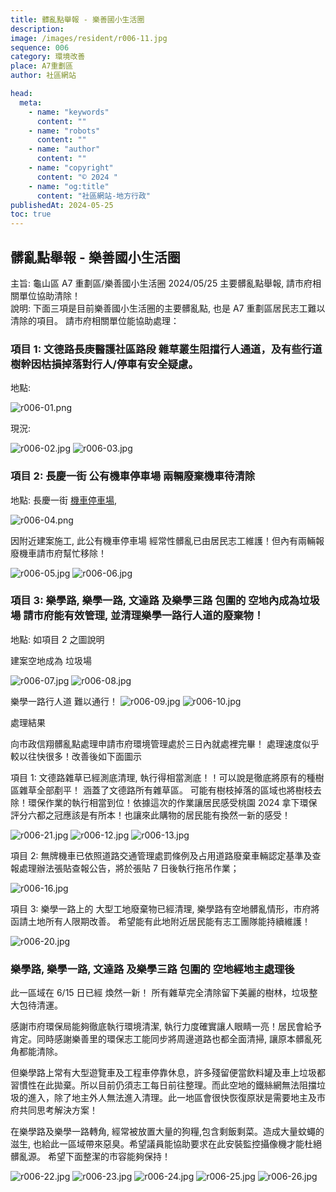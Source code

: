```yaml
---
title: 髒亂點舉報 - 樂善國小生活圈
description:
image: /images/resident/r006-11.jpg
sequence: 006
category: 環境改善
place: A7重劃區
author: 社區網站

head:
  meta:
    - name: "keywords"
      content: ""
    - name: "robots"
      content: ""
    - name: "author"
      content: ""
    - name: "copyright"
      content: "© 2024 "
    - name: "og:title"
      content: "社區網站-地方行政"
publishedAt: 2024-05-25
toc: true
---
```


## 髒亂點舉報 - 樂善國小生活圈

主旨: 龜山區 A7 重劃區/樂善國小生活圈 2024/05/25 主要髒亂點舉報, 請市府相關單位協助清除！  
說明:
下面三項是目前樂善國小生活圈的主要髒亂點, 也是 A7 重劃區居民志工難以清除的項目。 請市府相關單位能協助處理：

### 項目 1: 文德路長庚醫護社區路段 雜草叢生阻擋行人通道，及有些行道樹幹因枯損掉落對行人/停車有安全疑慮。

地點:

![r006-01.png](/images/resident/r006-01.png)

現況:

![r006-02.jpg](/images/resident/r006-02.jpg)
![r006-03.jpg](/images/resident/r006-03.jpg)

### 項目 2: 長慶一街 公有機車停車場 兩輛廢棄機車待清除

地點: 長慶一街 <a href="https://maps.app.goo.gl/35aBJ9Mw5furtLad6"> 機車停車場</a>,

![r006-04.png](/images/resident/r006-04.png)

因附近建案施工, 此公有機車停車場 經常性髒亂已由居民志工維護！但內有兩輛報廢機車請市府幫忙移除！

![r006-05.jpg](/images/resident/r006-05.jpg)
![r006-06.jpg](/images/resident/r006-06.jpg)

### 項目 3: 樂學路, 樂學一路, 文達路 及樂學三路 包圍的 空地內成為垃圾場 請市府能有效管理, 並清理樂學一路行人道的廢棄物！

地點: 如項目 2 之圖說明

建案空地成為 垃圾場

![r006-07.jpg](/images/resident/r006-07.jpg)
![r006-08.jpg](/images/resident/r006-08.jpg)

樂學一路行人道 難以通行！
![r006-09.jpg](/images/resident/r006-09.jpg)
![r006-10.jpg](/images/resident/r006-10.jpg)

處理結果

向市政信翔髒亂點處理申請市府環境管理處於三日內就處裡完畢！ 處理速度似乎較以往快很多！改善後如下面圖示

項目 1: 文德路雜草已經測底清理, 執行得相當測底！！可以說是徹底將原有的種樹區雜草全部剷平！ 涵蓋了文德路所有雜草區。 可能有樹枝掉落的區域也將樹枝去除！環保作業的執行相當到位！依據這次的作業讓居民感受桃園 2024 拿下環保評分六都之冠應該是有所本！也讓來此購物的居民能有換然一新的感受！

![r006-21.jpg](/images/resident/r006-21.jpg)
![r006-12.jpg](/images/resident/r006-12.jpg)
![r006-13.jpg](/images/resident/r006-13.jpg)

項目 2: 無牌機車已依照道路交通管理處罰條例及占用道路廢棄車輛認定基準及查報處理辦法張貼查報公告，將於張貼 7 日後執行拖吊作業；

![r006-16.jpg](/images/resident/r006-16.jpg)

項目 3: 樂學一路上的 大型工地廢棄物已經清理, 樂學路有空地髒亂情形，市府將函請土地所有人限期改善。 希望能有此地附近居民能有志工團隊能持續維護！

![r006-20.jpg](/images/resident/r006-20.jpg)

### 樂學路, 樂學一路, 文達路 及樂學三路 包圍的 空地經地主處理後

此一區域在 6/15 日已經 煥然一新！ 所有雜草完全清除留下美麗的樹林，垃圾整大包待清運。

感謝市府環保局能夠徹底執行環境清潔, 執行力度確實讓人眼睛一亮！居民會給予肯定。同時感謝樂善里的環保志工能同步將周邊道路也都全面清掃, 讓原本髒亂死角都能清除。

但樂學路上常有大型遊覽車及工程車停靠休息，許多殘留便當飲料罐及車上垃圾都習慣性在此拋棄。所以目前仍須志工每日前往整理。而此空地的鐵絲網無法阻擋垃圾的進入，除了地主外人無法進入清理。此一地區會很快恢復原狀是需要地主及市府共同思考解決方案！

在樂學路及樂學一路轉角, 經常被放置大量的狗糧,包含剩飯剩菜。造成大量蚊蠅的滋生, 也給此一區域帶來惡臭。希望議員能協助要求在此安裝監控攝像機才能杜絕髒亂源。 希望下面整潔的市容能夠保持！

![r006-22.jpg](/images/resident/r006-22.jpg)
![r006-23.jpg](/images/resident/r006-23.jpg)
![r006-24.jpg](/images/resident/r006-24.jpg)
![r006-25.jpg](/images/resident/r006-25.jpg)
![r006-26.jpg](/images/resident/r006-26.jpg)
